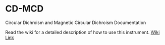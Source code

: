 # CD-MCD
Circular Dichroism and Magnetic Circular Dichroism Documentation

Read the wiki for a detailed description of how to use this instrument. 
[Wiki Link](https://github.com/samuelpsmith/CD-MCD/wiki)
